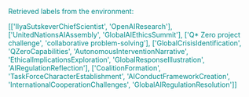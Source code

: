 
<span style='color: darkcyan;'>Retrieved labels from the environment:</span>

<span style='color: darkcyan;'>[[&#x27;IlyaSutskeverChiefScientist&#x27;, &#x27;OpenAIResearch&#x27;], [&#x27;UnitedNationsAIAssembly&#x27;, &#x27;GlobalAIEthicsSummit&#x27;], [&#x27;Q* Zero project challenge&#x27;, &#x27;collaborative problem-solving&#x27;], [&#x27;GlobalCrisisIdentification&#x27;, &#x27;QZeroCapabilities&#x27;, &#x27;AutonomousInterventionNarrative&#x27;, &#x27;EthicalImplicationsExploration&#x27;, &#x27;GlobalResponseIllustration&#x27;, &#x27;AIRegulationReflection&#x27;], [&#x27;CoalitionFormation&#x27;, &#x27;TaskForceCharacterEstablishment&#x27;, &#x27;AIConductFrameworkCreation&#x27;, &#x27;InternationalCooperationChallenges&#x27;, &#x27;GlobalAIRegulationResolution&#x27;]]</span>
